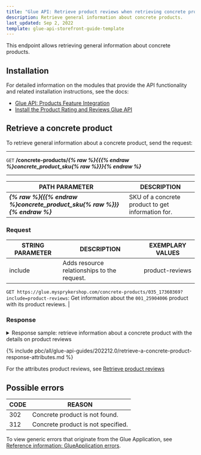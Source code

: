```yaml
---
title: "Glue API: Retrieve product reviews when retrieving concrete products"
description: Retrieve general information about concrete products.
last_updated: Sep 2, 2022
template: glue-api-storefront-guide-template
---
```


This endpoint allows retrieving general information about concrete products.

## Installation

For detailed information on the modules that provide the API functionality and related installation instructions, see the docs:

* [Glue API: Products Feature Integration](/docs/scos/dev/feature-integration-guides/{{site.version}}/glue-api/glue-api-product-feature-integration.html)
* [Install the Product Rating and Reviews Glue API](/docs/pbc/all/ratings-reviews/{{site.version}}/install-and-upgrade/install-the-product-rating-and-reviews-glue-api.html)


## Retrieve a concrete product

To retrieve general information about a concrete product, send the request:

---
`GET` **/concrete-products/*{% raw %}{{{% endraw %}concrete_product_sku{% raw %}}}{% endraw %}***

---

| PATH PARAMETER | DESCRIPTION |
| --- | --- |
| ***{% raw %}{{{% endraw %}concrete_product_sku{% raw %}}}{% endraw %}*** | SKU of a concrete product to get information for. |

### Request

| STRING PARAMETER | DESCRIPTION | EXEMPLARY VALUES |
| --- | --- | --- |
| include | Adds resource relationships to the request. | product-reviews |

`GET https://glue.mysprykershop.com/concrete-products/035_17360369?include=product-reviews`:  Get information about the `001_25904006` product with its product reviews.  |


### Response



<details>
<summary markdown='span'>Response sample: retrieve information about a concrete product with the details on product reviews</summary>

```json
{
    "data": {
        "type": "concrete-products",
        "id": "035_17360369",
        "attributes": {
            "sku": "035_17360369",
            "isDiscontinued": false,
            "discontinuedNote": null,
            "averageRating": 4.7,
            "reviewCount": 3,
            "name": "Canon PowerShot N",
            "description": "Creative Shot Originality is effortless with Creative Shot. Simply take a shot and the camera will analyse the scene then automatically generate five creative images plus the original unaltered photo - capturing the same subject in a variety of artistic and surprising ways. The unique symmetrical, metal-bodied design is strikingly different with an ultra-modern minimalist style - small enough to keep in your pocket and stylish enough to take anywhere. HS System excels in low light allowing you to capture the real atmosphere of the moment without flash or a tripod. Advanced DIGIC 5 processing and a high-sensitivity 12.1 Megapixel CMOS sensor give excellent image quality in all situations.",
            "attributes": {
                "focus": "TTL",
                "field_of_view": "100%",
                "display": "LCD",
                "sensor_type": "CMOS",
                "brand": "Canon",
                "color": "Silver"
            },
            "superAttributesDefinition": [
                "color"
            ],
            "metaTitle": "Canon PowerShot N",
            "metaKeywords": "Canon,Entertainment Electronics",
            "metaDescription": "Creative Shot Originality is effortless with Creative Shot. Simply take a shot and the camera will analyse the scene then automatically generate five creat",
            "attributeNames": {
                "focus": "Focus",
                "field_of_view": "Field of view",
                "display": "Display",
                "sensor_type": "Sensor type",
                "brand": "Brand",
                "color": "Color"
            }
        },
        "links": {
            "self": "https://glue.mysprykershop.com/concrete-products/035_17360369?include=product-reviews"
        },
        "relationships": {
            "product-reviews": {
                "data": [
                    {
                        "type": "product-reviews",
                        "id": "29"
                    },
                    {
                        "type": "product-reviews",
                        "id": "28"
                    },
                    {
                        "type": "product-reviews",
                        "id": "30"
                    }
                ]
            }
        }
    },
    "included": [
        {
            "type": "product-reviews",
            "id": "29",
            "attributes": {
                "rating": 5,
                "nickname": "Maria",
                "summary": "Curabitur varius, dui ac vulputate ullamcorper",
                "description": "Lorem ipsum dolor sit amet, consectetur adipiscing elit. Nunc vel mauris consequat, dictum metus id, facilisis quam. Vestibulum imperdiet aliquam interdum. Pellentesque tempus at neque sed laoreet. Nam elementum vitae nunc fermentum suscipit. Suspendisse finibus risus at sem pretium ullamcorper. Donec rutrum nulla nec massa tristique, porttitor gravida risus feugiat. Ut aliquam turpis nisi."
            },
            "links": {
                "self": "https://glue.mysprykershop.com/product-reviews/29"
            }
        },
        {
            "type": "product-reviews",
            "id": "28",
            "attributes": {
                "rating": 5,
                "nickname": "Spencor",
                "summary": "Donec vestibulum lectus ligula",
                "description": "Donec vestibulum lectus ligula, non aliquet neque vulputate vel. Integer neque massa, ornare sit amet felis vitae, pretium feugiat magna. Suspendisse mollis rutrum ante, vitae gravida ipsum commodo quis. Donec eleifend orci sit amet nisi suscipit pulvinar. Nullam ullamcorper dui lorem, nec vehicula justo accumsan id. Sed venenatis magna at posuere maximus. Sed in mauris mauris. Curabitur quam ex, vulputate ac dignissim ac, auctor eget lorem. Cras vestibulum ex quis interdum tristique."
            },
            "links": {
                "self": "https://glue.mysprykershop.com/product-reviews/28"
            }
        },
        {
            "type": "product-reviews",
            "id": "30",
            "attributes": {
                "rating": 4,
                "nickname": "Maggie",
                "summary": "Aliquam erat volutpat",
                "description": "Morbi vitae ultricies libero. Aenean id lectus a elit sollicitudin commodo. Donec mattis libero sem, eu convallis nulla rhoncus ac. Nam tincidunt volutpat sem, eu congue augue cursus at. Mauris augue lorem, lobortis eget varius at, iaculis ac velit. Sed vulputate rutrum lorem, ut rhoncus dolor commodo ac. Aenean sed varius massa. Quisque tristique orci nec blandit fermentum. Sed non vestibulum ante, vitae tincidunt odio. Integer quis elit eros. Phasellus tempor dolor lectus, et egestas magna convallis quis. Ut sed odio nulla. Suspendisse quis laoreet nulla. Integer quis justo at velit euismod imperdiet. Ut orci dui, placerat ut ex ac, lobortis ullamcorper dui. Etiam euismod risus hendrerit laoreet auctor."
            },
            "links": {
                "self": "https://glue.mysprykershop.com/product-reviews/30"
            }
        }
    ]
}
```
</details>


<a name="concrete-products-response-attributes"></a>

{% include pbc/all/glue-api-guides/202212.0/retrieve-a-concrete-product-response-attributes.md %} <!-- To edit, see /_includes/pbc/all/glue-api-guides/202212.0/retrieve-a-concrete-product-response-attributes.md -->


For the attributes product reviews, see [Retrieve product reviews](/docs/pbc/all/ratings-reviews/{{site.version}}/manage-using-glue-api/manage-product-reviews-using-glue-api.html#product-reviews-response-attributes)

## Possible errors

| CODE | REASON |
| --- | --- |
| 302 | Concrete product is not found. |
| 312 | Concrete product is not specified.  |

To view generic errors that originate from the Glue Application, see [Reference information: GlueApplication errors](/docs/scos/dev/glue-api-guides/{{site.version}}/old-glue-infrastructure/reference-information-glueapplication-errors.html).
